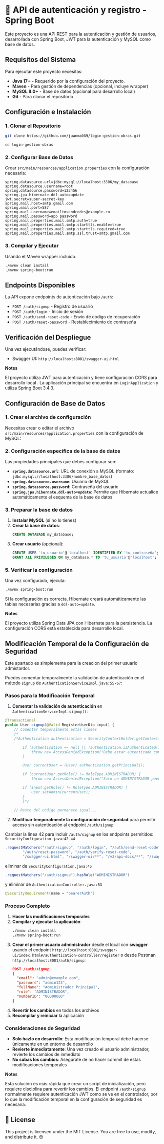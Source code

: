 # 🔐 API de autenticación y registro - Spring Boot

Este proyecto es una API REST para la autenticación y gestión de usuarios, desarrollada con Spring Boot, JWT para la autenticación y MySQL como base de datos.

## Requisitos del Sistema

Para ejecutar este proyecto necesitas:

- **Java 17+** - Requerido por la configuración del proyecto.
- **Maven** - Para gestión de dependencias (opcional, incluye wrapper)
- **MySQL 8.0+** - Base de datos (opcional para desarrollo local)
- **Git** - Para clonar el repositorio

## Configuración e Instalación

### 1. Clonar el Repositorio
```bash
git clone https://github.com/juanma089/login-gestion-obras.git
```
```bash
cd login-gestion-obras
```

### 2. Configurar Base de Datos
Crear `src/main/resources/application.properties` con la configuración necesaria:

```properties
spring.datasource.url=jdbc:mysql://localhost:3306/my_database
spring.datasource.username=root
spring.datasource.password=123456
spring.jpa.hibernate.ddl-auto=update
jwt.secret=super-secret-key
spring.mail.host=smtp.gmail.com
spring.mail.port=587
spring.mail.username=emailtosendcodes@example.co
spring.mail.password=app password
spring.mail.properties.mail.smtp.auth=true
spring.mail.properties.mail.smtp.starttls.enable=true
spring.mail.properties.mail.smtp.starttls.required=true
spring.mail.properties.mail.smtp.ssl.trust=smtp.gmail.com
```

### 3. Compilar y Ejecutar
Usando el Maven wrapper incluido:

```bash
./mvnw clean install
./mvnw spring-boot:run
```

## Endpoints Disponibles

La API expone endpoints de autenticación bajo `/auth`:

- `POST /auth/signup` - Registro de usuario
- `POST /auth/login` - Inicio de sesión
- `POST /auth/send-reset-code` - Envío de código de recuperación
- `POST /auth/reset-password` - Restablecimiento de contraseña

## Verificación del Despliegue

Una vez ejecutándose, puedes verificar:
- Swagger UI: `http://localhost:8081/swagger-ui.html`

**Notes**

El proyecto utiliza JWT para autenticación y tiene configuración CORS para desarrollo local . La aplicación principal se encuentra en `LoginApplication` y utiliza Spring Boot 3.4.3.

## Configuración de Base de Datos

### 1. Crear el archivo de configuración

Necesitas crear o editar el archivo `src/main/resources/application.properties` con la configuración de MySQL:

### 2. Configuración específica de la base de datos

Las propiedades principales que debes configurar son:

- **`spring.datasource.url`**: URL de conexión a MySQL (formato: `jdbc:mysql://localhost:3306/nombre_base_datos`)
- **`spring.datasource.username`**: Usuario de MySQL
- **`spring.datasource.password`**: Contraseña del usuario
- **`spring.jpa.hibernate.ddl-auto=update`**: Permite que Hibernate actualice automáticamente el esquema de la base de datos

### 3. Preparar la base de datos

1. **Instalar MySQL** (si no lo tienes)
2. **Crear la base de datos**:
   ```sql
   CREATE DATABASE my_database;
   ```
3. **Crear usuario** (opcional):
   ```sql
   CREATE USER 'tu_usuario'@'localhost' IDENTIFIED BY 'tu_contraseña';
   GRANT ALL PRIVILEGES ON my_database.* TO 'tu_usuario'@'localhost';
   ```

### 5. Verificar la configuración

Una vez configurado, ejecuta:
```bash
./mvnw spring-boot:run
```

Si la configuración es correcta, Hibernate creará automáticamente las tablas necesarias gracias a `ddl-auto=update`.

**Notes**

El proyecto utiliza Spring Data JPA con Hibernate para la persistencia. La configuración CORS está establecida para desarrollo local.

## Modificación Temporal de la Configuración de Seguridad

Este apartado es simplemente para la creacion del primer usuario admistardor.

Puedes comentar temporalmente la validación de autenticación en el método `signup` de `AuthenticationServiceImpl.java:55-67`:

### Pasos para la Modificación Temporal

1. **Comentar la validación de autenticación** en `AuthenticationServiceImpl.signup()`:

```java
@Transactional
public User signup(@Valid RegisterUserDto input) {
    // Comentar temporalmente estas líneas
    /*
    /*Authentication authentication = SecurityContextHolder.getContext().getAuthentication();

        if (authentication == null || !authentication.isAuthenticated()) {
            throw new AccessDeniedException("Debe estar autenticado como ADMINISTRADOR para crear usuarios.");
        }

        User currentUser = (User) authentication.getPrincipal();

        if (currentUser.getRole() != RoleType.ADMINISTRADOR) {
            throw new AccessDeniedException("Solo un ADMINISTRADOR puede crear nuevos usuarios.");

        if (input.getRole() != RoleType.ADMINISTRADOR) {
            user.setAdmin(currentUser);
        }
        }*/
    
    // Resto del código permanece igual...
```

2. **Modificar temporalmente la configuración de seguridad** para permitir acceso sin autenticación al endpoint `/auth/signup`:

Cambiar la línea 42 para incluir `/auth/signup` en los endpoints permitidos:
`SecurityConfiguration.java:42-44`
```java
.requestMatchers("/auth/signup", "/auth/login", "/auth/send-reset-code",
        "/auth/reset-password", "/auth/verify-reset-code",
        "/swagger-ui.html", "/swagger-ui/**", "/v3/api-docs/**", "/swagger-resources/**", "/webjars/**").permitAll()
```

eliminar de `SecurityConfiguration.java:45`

```java
.requestMatchers("/auth/signup").hasRole("ADMINISTRADOR")
```
y eliminar de `AuthenticationController.java:53`

```java
@SecurityRequirement(name = "bearerAuth")
```

### Proceso Completo

1. **Hacer las modificaciones temporales**
2. **Compilar y ejecutar la aplicación**:
   ```bash
   ./mvnw clean install
   ./mvnw spring-boot:run
   ```
3. **Crear el primer usuario administrador** desde el local con **swagger** usando el endpoint `http://localhost:8081/swagger-ui/index.html#/authentication-controller/register` o desde Postman `http://localhost:8081/auth/signup`:
   ```json
   POST /auth/signup
   {
     "email": "admin@example.com",
     "password": "admin123",
     "fullName": "Administrador Principal",
     "role": "ADMINISTRADOR",
     "numberID": "00000000"
   }
   ```
4. **Revertir los cambios** en todos los archivos
5. **Recompilar y reiniciar** la aplicación

### Consideraciones de Seguridad

- **Solo hazlo en desarrollo**: Esta modificación temporal debe hacerse únicamente en un entorno de desarrollo
- **Revierte inmediatamente**: Una vez creado el usuario administrador, revierte los cambios de inmediato
- **No subas los cambios**: Asegúrate de no hacer commit de estas modificaciones temporales

**Notes**

Esta solución es más rápida que crear un script de inicialización, pero requiere disciplina para revertir los cambios. El endpoint `/auth/signup` normalmente requiere autenticación JWT como se ve en el controlador, por lo que la modificación temporal en la configuración de seguridad es necesaria.

## 📝 License

This project is licensed under the MIT License. You are free to use, modify, and distribute it. 😊


